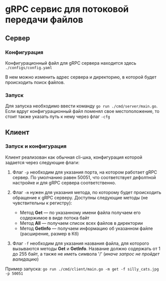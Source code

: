 # gRPC сервис для потоковой передачи файлов
## Сервер
### Конфигурация
Конфигурационный файл для gRPC сервера находится здесь ```./configs/config.yaml```

В нем можно изменить адрес сервера и директорию, в которой будет происходить поиск файлов.

### Запуск
Для запуска необходимо ввести команду ```go run ./cmd/server/main.go```. Если вдруг конфигурационный файл поменял свое местоположение, то стоит также указать путь к нему через флаг ```-cfg```

## Клиент
### Запуск и конфигурация
Клиент реализован как обычная cli-шка, конфигурация которой задается через следующие флаги:

1. Флаг ```-p``` необходим для указания порта, на котором работает gRPC сервер. По умолчанию равен 50051, что соответствует дефолтной настройке и для gRPC сервера соответственно.

2. Флаг ```-m``` нужен для указания метода, по которому будет происходить обращение к gRPC серверу. Доступны следующие методы (не чувствительны к регистру):
    * Метод **Get** — по указанному имени файла получаем его содержимое в виде потока байт
    * Метод **All** — получаем список всех файлов в директории
    * Метод **GetInfo** — получаем информацию об указанном файле (расширение, размер в Кб)

3. Флаг ```-f``` необходим для указания названия файла, для которого вызываются методы **Get** и **GetInfo**. Название должно содержать от 1 до 255 байт, а также не иметь символа '/' (*иначе запрос не пройдет валидацию*)

Пример запуска: ```go run ./cmd/client/main.go -m get -f silly_cats.jpg -p 50051```
